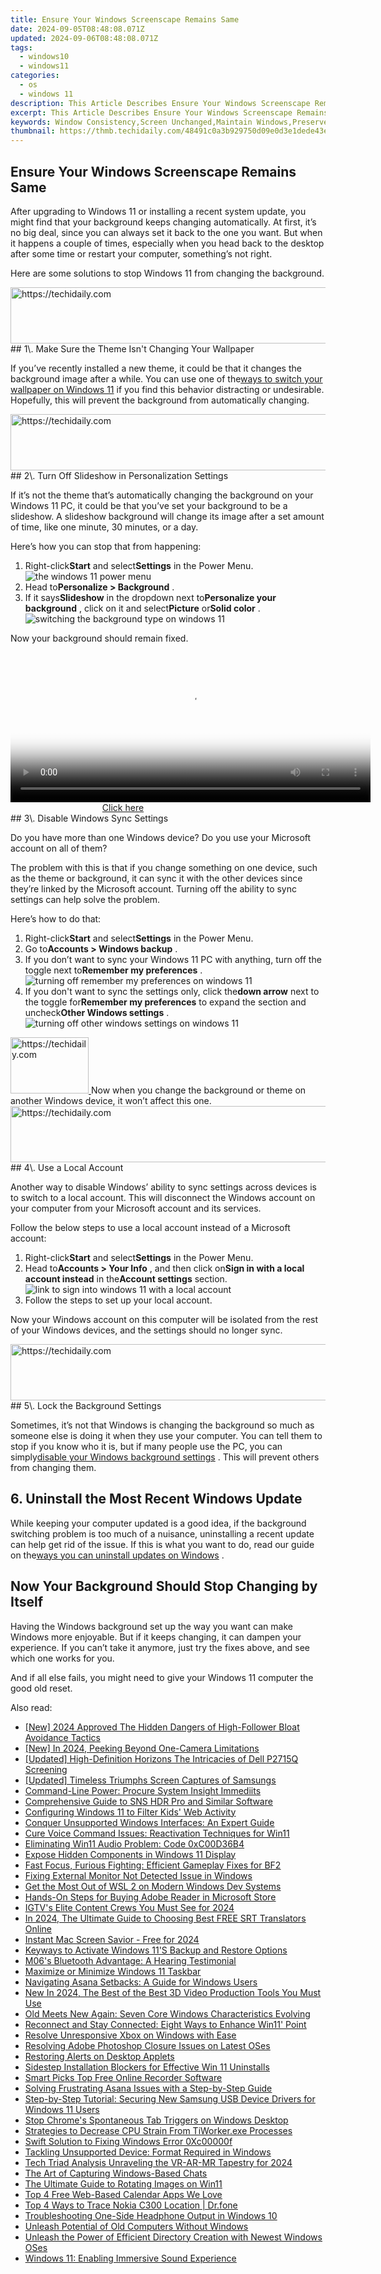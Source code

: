 ```yaml
---
title: Ensure Your Windows Screenscape Remains Same
date: 2024-09-05T08:48:08.071Z
updated: 2024-09-06T08:48:08.071Z
tags:
  - windows10
  - windows11
categories:
  - os
  - windows 11
description: This Article Describes Ensure Your Windows Screenscape Remains Same
excerpt: This Article Describes Ensure Your Windows Screenscape Remains Same
keywords: Window Consistency,Screen Unchanged,Maintain Windows,Preserve Display,Stable Windowscape,No Change Windows,Keep Screens Same
thumbnail: https://thmb.techidaily.com/48491c0a3b929750d09e0d3e1dede43e654117023e73246a1998baa96a66f8fd.jpg
---
```


## Ensure Your Windows Screenscape Remains Same

 After upgrading to Windows 11 or installing a recent system update, you might find that your background keeps changing automatically. At first, it’s no big deal, since you can always set it back to the one you want. But when it happens a couple of times, especially when you head back to the desktop after some time or restart your computer, something’s not right.

 Here are some solutions to stop Windows 11 from changing the background.

<!-- affiliate ads begin -->
<a href="https://appsumo.8odi.net/c/5597632/2137412/7443" target="_top" id="2137412">
  <img src="//a.impactradius-go.com/display-ad/7443-2137412" border="0" alt="https://techidaily.com" width="728" height="90"/>
</a>
<img height="0" width="0" src="https://appsumo.8odi.net/i/5597632/2137412/7443" style="position:absolute;visibility:hidden;" border="0" />
<!-- affiliate ads end -->
## 1\. Make Sure the Theme Isn't Changing Your Wallpaper

 If you’ve recently installed a new theme, it could be that it changes the background image after a while. You can use one of the[ways to switch your wallpaper on Windows 11](https://www.makeuseof.com/windows-11-change-desktop-wallpaper/) if you find this behavior distracting or undesirable. Hopefully, this will prevent the background from automatically changing.

<!-- affiliate ads begin -->
<a href="https://ephamedtechinc.pxf.io/c/5597632/2120865/26400?prodsku=mercury" target="_top" id="2120865">
  <img src="//a.impactradius-go.com/display-ad/26400-2120865" border="0" alt="https://techidaily.com" width="728" height="90"/>
</a>
<img height="0" width="0" src="https://ephamedtechinc.pxf.io/i/5597632/2120865/26400?prodsku=mercury" style="position:absolute;visibility:hidden;" border="0" />
<!-- affiliate ads end -->
## 2\. Turn Off Slideshow in Personalization Settings

 If it’s not the theme that’s automatically changing the background on your Windows 11 PC, it could be that you’ve set your background to be a slideshow. A slideshow background will change its image after a set amount of time, like one minute, 30 minutes, or a day.

Here’s how you can stop that from happening:

1. Right-click**Start** and select**Settings** in the Power Menu.  
![the windows 11 power menu](https://static1.makeuseofimages.com/wordpress/wp-content/uploads/2022/11/windows-11-start-power-menu.jpg)
2. Head to**Personalize > Background** .
3. If it says**Slideshow** in the dropdown next to**Personalize your background** , click on it and select**Picture** or**Solid color** .  
![switching the background type on windows 11](https://static1.makeuseofimages.com/wordpress/wp-content/uploads/2022/11/personalizing-bg-windows-11.jpg)

Now your background should remain fixed.

<!-- affiliate ads begin -->
<span id="1983588">
					<video width="576" height="240" style="cursor:pointer"
           poster="//a.impactradius-go.com/display-clicktoplayimage/1983588.png"
           onclick="if(!this.playClicked){this.play();this.setAttribute('controls',true);this.playClicked=true;}">
	   <source src="//a.impactradius-go.com/display-ad/22993-1983588">
	   <img src="//a.impactradius-go.com/display-clicktoplayimage/1983588.png" style="border: none; height: 100%; width: 100%; object-fit: contain">
	</video>
	<div style="width:360px;text-align:center"><a href="javascript:window.open(decodeURIComponent('https%3A%2F%2Fhomestyler.sjv.io%2Fc%2F5597632%2F1983588%2F22993'), '_blank');void(0);">Click here</a></div>
</span>
<img height="0" width="0" src="https://imp.pxf.io/i/5597632/1983588/22993" style="position:absolute;visibility:hidden;" border="0" />
<!-- affiliate ads end -->
## 3\. Disable Windows Sync Settings

 Do you have more than one Windows device? Do you use your Microsoft account on all of them?

 The problem with this is that if you change something on one device, such as the theme or background, it can sync it with the other devices since they’re linked by the Microsoft account. Turning off the ability to sync settings can help solve the problem.

Here’s how to do that:

1. Right-click**Start** and select**Settings** in the Power Menu.
2. Go to**Accounts > Windows backup** .
3. If you don’t want to sync your Windows 11 PC with anything, turn off the toggle next to**Remember my preferences** .  
![turning off remember my preferences on windows 11](https://static1.makeuseofimages.com/wordpress/wp-content/uploads/2022/11/windows-backup-remember-preferences-off.jpg)
4. If you don't want to sync the settings only, click the**down arrow** next to the toggle for**Remember my preferences** to expand the section and uncheck**Other Windows settings** .  
![turning off other windows settings on windows 11](https://static1.makeuseofimages.com/wordpress/wp-content/uploads/2022/11/windows-backup-remember-preferences-windows-settings-off.jpg)

<!-- affiliate ads begin -->
<a href="https://aligracehair.sjv.io/c/5597632/2135395/19272" target="_top" id="2135395">
  <img src="//a.impactradius-go.com/display-ad/19272-2135395" border="0" alt="https://techidaily.com" width="125" height="90"/>
</a>
<img height="0" width="0" src="https://aligracehair.sjv.io/i/5597632/2135395/19272" style="position:absolute;visibility:hidden;" border="0" />
<!-- affiliate ads end -->
 Now when you change the background or theme on another Windows device, it won’t affect this one.

<!-- affiliate ads begin -->
<a href="https://appsumo.8odi.net/c/5597632/2118313/7443" target="_top" id="2118313">
  <img src="//a.impactradius-go.com/display-ad/7443-2118313" border="0" alt="https://techidaily.com" width="600" height="90"/>
</a>
<img height="0" width="0" src="https://appsumo.8odi.net/i/5597632/2118313/7443" style="position:absolute;visibility:hidden;" border="0" />
<!-- affiliate ads end -->
## 4\. Use a Local Account

 Another way to disable Windows’ ability to sync settings across devices is to switch to a local account. This will disconnect the Windows account on your computer from your Microsoft account and its services.

 Follow the below steps to use a local account instead of a Microsoft account:

1. Right-click**Start** and select**Settings** in the Power Menu.
2. Head to**Accounts > Your Info** , and then click on**Sign in with a local account instead** in the**Account settings** section.  
![link to sign into windows 11 with a local account](https://static1.makeuseofimages.com/wordpress/wp-content/uploads/2022/11/windows-11-sign-in-local-account.jpg)
3. Follow the steps to set up your local account.

 Now your Windows account on this computer will be isolated from the rest of your Windows devices, and the settings should no longer sync.

<!-- affiliate ads begin -->
<a href="https://ephamedtechinc.pxf.io/c/5597632/2135475/26400" target="_top" id="2135475">
  <img src="//a.impactradius-go.com/display-ad/26400-2135475" border="0" alt="https://techidaily.com" width="728" height="90"/>
</a>
<img height="0" width="0" src="https://ephamedtechinc.pxf.io/i/5597632/2135475/26400" style="position:absolute;visibility:hidden;" border="0" />
<!-- affiliate ads end -->
## 5\. Lock the Background Settings

 Sometimes, it’s not that Windows is changing the background so much as someone else is doing it when they use your computer. You can tell them to stop if you know who it is, but if many people use the PC, you can simply[disable your Windows background settings](https://www.makeuseof.com/stop-others-change-windows-desktop-background/) . This will prevent others from changing them.

## 6\. Uninstall the Most Recent Windows Update

 While keeping your computer updated is a good idea, if the background switching problem is too much of a nuisance, uninstalling a recent update can help get rid of the issue. If this is what you want to do, read our guide on the[ways you can uninstall updates on Windows](https://www.makeuseof.com/manually-uninstall-windows-10-updates/) .

## Now Your Background Should Stop Changing by Itself

 Having the Windows background set up the way you want can make Windows more enjoyable. But if it keeps changing, it can dampen your experience. If you can’t take it anymore, just try the fixes above, and see which one works for you.

 And if all else fails, you might need to give your Windows 11 computer the good old reset.


<ins class="adsbygoogle"
     style="display:block"
     data-ad-format="autorelaxed"
     data-ad-client="ca-pub-7571918770474297"
     data-ad-slot="1223367746"></ins>



<ins class="adsbygoogle"
     style="display:block"
     data-ad-client="ca-pub-7571918770474297"
     data-ad-slot="8358498916"
     data-ad-format="auto"
     data-full-width-responsive="true"></ins>

<span class="atpl-alsoreadstyle">Also read:</span>
<div><ul>
<li><a href="https://facebook-clips.techidaily.com/new-2024-approved-the-hidden-dangers-of-high-follower-bloat-avoidance-tactics/"><u>[New] 2024 Approved  The Hidden Dangers of High-Follower Bloat  Avoidance Tactics</u></a></li>
<li><a href="https://screen-mirroring-recording.techidaily.com/new-in-2024-peeking-beyond-one-camera-limitations/"><u>[New] In 2024, Peeking Beyond One-Camera Limitations</u></a></li>
<li><a href="https://some-techniques.techidaily.com/updated-high-definition-horizons-the-intricacies-of-dell-p2715q-screening/"><u>[Updated] High-Definition Horizons  The Intricacies of Dell P2715Q Screening</u></a></li>
<li><a href="https://desktop-recording.techidaily.com/updated-timeless-triumphs-screen-captures-of-samsungs/"><u>[Updated] Timeless Triumphs  Screen Captures of Samsungs</u></a></li>
<li><a href="https://win11.techidaily.com/command-line-power-procure-system-insight-immediits/"><u>Command-Line Power: Procure System Insight Immediits</u></a></li>
<li><a href="https://fox-info.techidaily.com/comprehensive-guide-to-sns-hdr-pro-and-similar-software/"><u>Comprehensive Guide to SNS HDR Pro and Similar Software</u></a></li>
<li><a href="https://win11.techidaily.com/configuring-windows-11-to-filter-kids-web-activity/"><u>Configuring Windows 11 to Filter Kids' Web Activity</u></a></li>
<li><a href="https://win11.techidaily.com/conquer-unsupported-windows-interfaces-an-expert-guide/"><u>Conquer Unsupported Windows Interfaces: An Expert Guide</u></a></li>
<li><a href="https://win11.techidaily.com/cure-voice-command-issues-reactivation-techniques-for-win11/"><u>Cure Voice Command Issues: Reactivation Techniques for Win11</u></a></li>
<li><a href="https://win11.techidaily.com/eliminating-win11-audio-problem-code-0xc00d36b4/"><u>Eliminating Win11 Audio Problem: Code 0xC00D36B4</u></a></li>
<li><a href="https://win11.techidaily.com/expose-hidden-components-in-windows-11-display/"><u>Expose Hidden Components in Windows 11 Display</u></a></li>
<li><a href="https://win11.techidaily.com/fast-focus-furious-fighting-efficient-gameplay-fixes-for-bf2/"><u>Fast Focus, Furious Fighting: Efficient Gameplay Fixes for BF2</u></a></li>
<li><a href="https://win11.techidaily.com/fixing-external-monitor-not-detected-issue-in-windows/"><u>Fixing External Monitor Not Detected Issue in Windows</u></a></li>
<li><a href="https://win11.techidaily.com/get-the-most-out-of-wsl-2-on-modern-windows-dev-systems/"><u>Get the Most Out of WSL 2 on Modern Windows Dev Systems</u></a></li>
<li><a href="https://win11.techidaily.com/hands-on-steps-for-buying-adobe-reader-in-microsoft-store/"><u>Hands-On Steps for Buying Adobe Reader in Microsoft Store</u></a></li>
<li><a href="https://instagram-clips.techidaily.com/igtvs-elite-content-crews-you-must-see-for-2024/"><u>IGTV's Elite Content Crews You Must See for 2024</u></a></li>
<li><a href="https://fox-glue.techidaily.com/in-2024-the-ultimate-guide-to-choosing-best-free-srt-translators-online/"><u>In 2024, The Ultimate Guide to Choosing Best FREE SRT Translators Online</u></a></li>
<li><a href="https://remote-screen-capture.techidaily.com/instant-mac-screen-savior-free-for-2024/"><u>Instant Mac Screen Savior - Free for 2024</u></a></li>
<li><a href="https://win11.techidaily.com/keyways-to-activate-windows-11s-backup-and-restore-options/"><u>Keyways to Activate Windows 11'S Backup and Restore Options</u></a></li>
<li><a href="https://buynow-marvelous.techidaily.com/m06s-bluetooth-advantage-a-hearing-testimonial/"><u>M06's Bluetooth Advantage: A Hearing Testimonial</u></a></li>
<li><a href="https://win11.techidaily.com/maximize-or-minimize-windows-11-taskbar/"><u>Maximize or Minimize Windows 11 Taskbar</u></a></li>
<li><a href="https://win11.techidaily.com/navigating-asana-setbacks-a-guide-for-windows-users/"><u>Navigating Asana Setbacks: A Guide for Windows Users</u></a></li>
<li><a href="https://ai-video-apps.techidaily.com/new-in-2024-the-best-of-the-best-3d-video-production-tools-you-must-use/"><u>New In 2024, The Best of the Best 3D Video Production Tools You Must Use</u></a></li>
<li><a href="https://win11.techidaily.com/old-meets-new-again-seven-core-windows-characteristics-evolving/"><u>Old Meets New Again: Seven Core Windows Characteristics Evolving</u></a></li>
<li><a href="https://win11.techidaily.com/reconnect-and-stay-connected-eight-ways-to-enhance-win11-point/"><u>Reconnect and Stay Connected: Eight Ways to Enhance Win11' Point</u></a></li>
<li><a href="https://win11.techidaily.com/resolve-unresponsive-xbox-on-windows-with-ease/"><u>Resolve Unresponsive Xbox on Windows with Ease</u></a></li>
<li><a href="https://win11.techidaily.com/resolving-adobe-photoshop-closure-issues-on-latest-oses/"><u>Resolving Adobe Photoshop Closure Issues on Latest OSes</u></a></li>
<li><a href="https://win11.techidaily.com/restoring-alerts-on-desktop-applets/"><u>Restoring Alerts on Desktop Applets</u></a></li>
<li><a href="https://win11.techidaily.com/sidestep-installation-blockers-for-effective-win-11-uninstalls/"><u>Sidestep Installation Blockers for Effective Win 11 Uninstalls</u></a></li>
<li><a href="https://remote-screen-capture.techidaily.com/smart-picks-top-free-online-recorder-software/"><u>Smart Picks  Top Free Online Recorder Software</u></a></li>
<li><a href="https://win11.techidaily.com/solving-frustrating-asana-issues-with-a-step-by-step-guide/"><u>Solving Frustrating Asana Issues with a Step-by-Step Guide</u></a></li>
<li><a href="https://hardware-updates.techidaily.com/step-by-step-tutorial-securing-new-samsung-usb-device-drivers-for-windows-11-users/"><u>Step-by-Step Tutorial: Securing New Samsung USB Device Drivers for Windows 11 Users</u></a></li>
<li><a href="https://win11.techidaily.com/stop-chromes-spontaneous-tab-triggers-on-windows-desktop/"><u>Stop Chrome's Spontaneous Tab Triggers on Windows Desktop</u></a></li>
<li><a href="https://win11.techidaily.com/strategies-to-decrease-cpu-strain-from-tiworkerexe-processes/"><u>Strategies to Decrease CPU Strain From TiWorker.exe Processes</u></a></li>
<li><a href="https://win11.techidaily.com/swift-solution-to-fixing-windows-error-0xc00000f/"><u>Swift Solution to Fixing Windows Error 0Xc00000f</u></a></li>
<li><a href="https://win11.techidaily.com/tackling-unsupported-device-format-required-in-windows/"><u>Tackling Unsupported Device: Format Required in Windows</u></a></li>
<li><a href="https://some-skills.techidaily.com/tech-triad-analysis-unraveling-the-vr-ar-mr-tapestry-for-2024/"><u>Tech Triad Analysis  Unraveling the VR-AR-MR Tapestry for 2024</u></a></li>
<li><a href="https://win11.techidaily.com/the-art-of-capturing-windows-based-chats/"><u>The Art of Capturing Windows-Based Chats</u></a></li>
<li><a href="https://win11.techidaily.com/the-ultimate-guide-to-rotating-images-on-win11/"><u>The Ultimate Guide to Rotating Images on Win11</u></a></li>
<li><a href="https://tech-renaissance.techidaily.com/top-4-free-web-based-calendar-apps-we-love/"><u>Top 4 Free Web-Based Calendar Apps We Love</u></a></li>
<li><a href="https://android-location-track.techidaily.com/top-4-ways-to-trace-nokia-c300-location-drfone-by-drfone-virtual-android/"><u>Top 4 Ways to Trace Nokia C300 Location | Dr.fone</u></a></li>
<li><a href="https://win11.techidaily.com/troubleshooting-one-side-headphone-output-in-windows-10/"><u>Troubleshooting One-Side Headphone Output in Windows 10</u></a></li>
<li><a href="https://win11.techidaily.com/unleash-potential-of-old-computers-without-windows/"><u>Unleash Potential of Old Computers Without Windows</u></a></li>
<li><a href="https://win11.techidaily.com/unleash-the-power-of-efficient-directory-creation-with-newest-windows-oses/"><u>Unleash the Power of Efficient Directory Creation with Newest Windows OSes</u></a></li>
<li><a href="https://win11.techidaily.com/windows-11-enabling-immersive-sound-experience/"><u>Windows 11: Enabling Immersive Sound Experience</u></a></li>
</ul></div>
